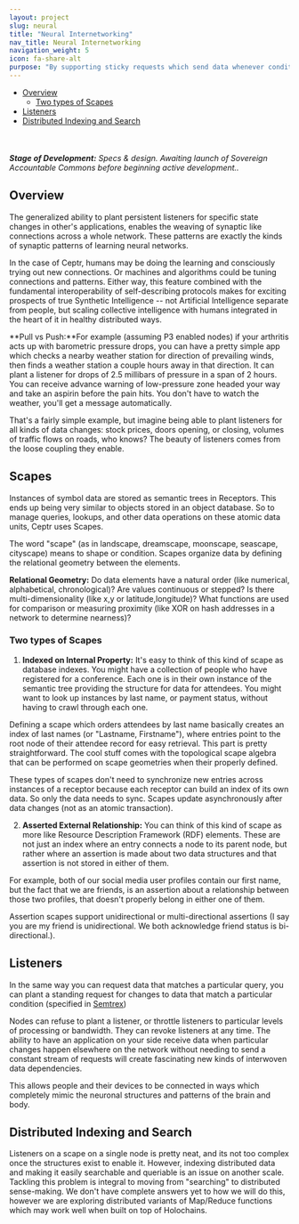 ```yaml
---
layout: project
slug: neural
title: "Neural Internetworking"
nav_title: Neural Internetworking
navigation_weight: 5
icon: fa-share-alt
purpose: "By supporting sticky requests which send data whenever conditions are matched, we enable neural-like behavior across all applications."
---
```

<!-- TOC START min:1 max:3 link:true update:true -->
  - [Overview](#overview)
    - [Two types of Scapes](#two-types-of-scapes)
  - [Listeners](#listeners)
  - [Distributed Indexing and Search](#distributed-indexing-and-search)

<!-- TOC END -->

<div  style="margin-top:50px" class="alert alert-danger" role="alert"><em><b>Stage of Development:</b> Specs & design. Awaiting launch of Sovereign Accountable Commons before beginning active development..</em></div>

## Overview
The generalized ability to plant persistent listeners for specific state changes in other's applications, enables the weaving of synaptic like connections across a whole network. These patterns are exactly the kinds of synaptic patterns of learning neural networks.

In the case of Ceptr, humans may be doing the learning and consciously trying out new connections. Or machines and algorithms could be tuning connections and patterns. Either way, this feature combined with the fundamental interoperability of self-describing protocols makes for exciting prospects of true Synthetic Intelligence -- not Artificial Intelligence separate from people, but scaling collective intelligence with humans integrated in the heart of it in healthy distributed ways.

**Pull vs Push:**For example (assuming P3 enabled nodes) if your arthritis acts up with barometric pressure drops, you can have a pretty simple app which checks a nearby weather station for direction of prevailing winds, then finds a weather station a couple hours away in that direction. It can plant a listener for drops of 2.5 millibars of pressure in a span of 2 hours. You can receive advance warning of low-pressure zone headed your way and take an aspirin before the pain hits. You don't have to watch the weather, you'll get a message automatically.

That's a fairly simple example, but imagine being able to plant listeners for all kinds of data changes: stock prices, doors opening, or closing, volumes of traffic flows on roads, who knows? The beauty of listeners comes from the loose coupling they enable.

## Scapes
Instances of symbol data are stored as semantic trees in Receptors. This ends up being very similar to objects stored in an object database. So to manage queries, lookups, and other data operations on these atomic data units, Ceptr uses Scapes.

The word "scape" (as in landscape, dreamscape, moonscape, seascape, cityscape) means to shape or condition. Scapes organize data by defining the relational geometry between the elements.

**Relational Geometry:** Do data elements have a natural order (like numerical, alphabetical, chronological)? Are values continuous or stepped? Is there multi-dimensionality (like x,y or latitude,longitude)? What functions are used for comparison or measuring proximity (like XOR on hash addresses in a network to determine nearness)?

### Two types of Scapes
1) **Indexed on Internal Property:** It's easy to think of this kind of scape as database indexes. You might have a collection of people who have registered for a conference. Each one is in their own instance of the semantic tree providing the structure for data for attendees. You might want to look up instances by last name, or payment status, without having to crawl through each one.

Defining a scape which orders attendees by last name basically creates an index of last names (or "Lastname, Firstname"), where entries point to the root node of their attendee record for easy retrieval. This part is pretty straightforward. The cool stuff comes with the topological scape algebra that can be performed on scape geometries when their properly defined.

These types of scapes don't need to synchronize new entries across instances of a receptor because each receptor can build an index of its own data. So only the data needs to sync. Scapes update asynchronously after data changes (not as an atomic transaction).

2) **Asserted  External Relationship:** You can think of this kind of scape as more like Resource Description Framework (RDF) elements. These are not just an index where an entry connects a node to its parent node, but rather where an assertion is made about two data structures and that assertion is not stored in either of them.

For example, both of our social media user profiles contain our first name, but the fact that we are friends, is an assertion about a relationship between those two profiles, that doesn't properly belong in either one of them.

Assertion scapes support unidirectional or multi-directional assertions (I say you are my friend is unidirectional. We both acknowledge friend status is bi-directional.).

## Listeners
In the same way you can request data that matches a particular query, you can plant a standing request for changes to data that match a particular condition (specified in [Semtrex](/projects/pcubed))

Nodes can refuse to plant a listener, or throttle listeners to particular levels of processing or bandwidth. They can revoke listeners at any time. The ability to have an application on your side receive data when particular changes happen elsewhere on the network without needing to send a constant stream of requests will create fascinating new kinds of interwoven data dependencies.

This allows people and their devices to be connected in ways which completely mimic the neuronal structures and patterns of the brain and body.

## Distributed Indexing and Search
Listeners on a scape on a single node is pretty neat, and its not too complex once the structures exist to enable it. However, indexing distributed data and making it easily searchable and queriable is an issue on another scale.  Tackling this problem is integral to moving from "searching" to distributed sense-making.  We don't have complete answers yet to how we will do this, however we are exploring distributed variants of Map/Reduce functions which may work well when built on top of Holochains.
